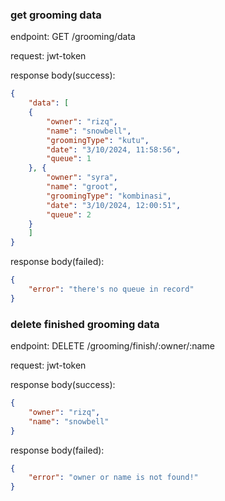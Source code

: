 ### get grooming data
endpoint: GET /grooming/data

request: jwt-token

response body(success):
```json
{
    "data": [
    {
        "owner": "rizq",
        "name": "snowbell",
        "groomingType": "kutu",
        "date": "3/10/2024, 11:58:56",
        "queue": 1
    }, {
        "owner": "syra",
        "name": "groot",
        "groomingType": "kombinasi",
        "date": "3/10/2024, 12:00:51",
        "queue": 2
    }
    ]
}
```

response body(failed):
```json
{
    "error": "there's no queue in record"
}
```

### delete finished grooming data
endpoint: DELETE /grooming/finish/:owner/:name

request: jwt-token

response body(success):
```json
{
    "owner": "rizq",
    "name": "snowbell"
}
```

response body(failed):
```json
{
    "error": "owner or name is not found!"
}
```